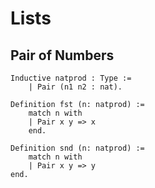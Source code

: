 # Lists

## Pair of Numbers

```coq
Inductive natprod : Type :=
    | Pair (n1 n2 : nat).

Definition fst (n: natprod) :=
    match n with
    | Pair x y => x
    end.

Definition snd (n: natprod) :=
	match n with
	| Pair x y => y
end.
```

